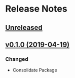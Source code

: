 # Release Notes

## [Unreleased](https://github.com/ixocreate/template-package/compare/0.1.0...develop)

## [v0.1.0 (2019-04-19)](https://github.com/ixocreate/template-package/compare/master...v0.1.0)

### Changed
- Consolidate Package
